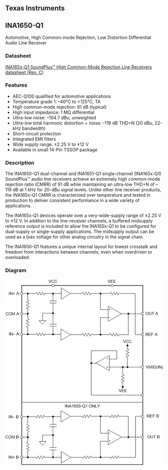 ## Texas Instruments
## INA1650-Q1

Automotive, High Common-mode Rejection, Low Distortion Differential Audio Line Receiver

### Datasheet

[INA165x-Q1 SoundPlus™ High Common-Mode Rejection	Line Receivers datasheet (Rev. C)](http://www.ti.com/lit/gpn/ina1650-q1)

### Features

- AEC-Q100 qualified for automotive applications
- Temperature grade 1: –40°C to +125°C, TA
- High common-mode rejection: 91 dB (typical)
- High input impedance: 1 MΩ differential
- Ultra-low noise: –104.7 dBu, unweighted
- Ultra-low total harmonic distortion + noise: –119 dB THD+N (20 dBu, 22-kHz bandwidth)
- Short-circuit protection
- Integrated EMI	filters
- Wide supply range: ±2.25 V to ±12 V
- Available in small 14-Pin TSSOP package

### Description

The INA1650-Q1 dual-channel and INA1651-Q1 single-channel (INA165x-Q1)	SoundPlus™ audio line receivers achieve an extremely high	common-mode rejection ratio (CMRR) of 91 dB while maintaining an ultra-low THD+N of –119 dB at 1	kHz for 20-dBu signal levels. Unlike other line receiver products, the INA165x-Q1 CMRR is	characterized over temperature and tested in production to deliver consistent performance in a wide variety of applications.

The INA165x-Q1 devices operate over a very-wide-supply range of ±2.25 V to ±12 V. In	addition to the line-receiver channels, a buffered midsupply reference output is included to allow	the INA165x-Q1 to be configured for dual-supply or single-supply applications. The midsupply output	can be used as a bias voltage for other analog circuitry in the signal chain.

The INA1650-Q1 features a unique internal layout for lowest crosstalk and freedom from	interactions between channels, even when overdriven or overloaded.

### Diagram

![](diagram.gif)
